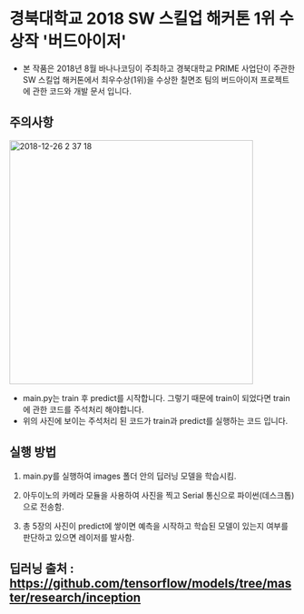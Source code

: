 
# 경북대학교 2018 SW 스킬업 해커톤 1위 수상작 '버드아이저'

* 본 작품은 2018년 8월 바나나코딩이 주최하고 경북대학교 PRIME 사업단이 주관한 SW 스킬업 해커톤에서 최우수상(1위)을 수상한 칠면조 팀의 버드아이저 프로젝트에 관한 코드와 개발 문서 입니다.

## 주의사항

<img width="429" alt="2018-12-26 2 37 18" src="https://user-images.githubusercontent.com/43809168/50433641-c926ac80-091c-11e9-9d3f-063aedd4fa3e.png">


* main.py는 train 후 predict를 시작합니다. 그렇기 때문에 train이 되었다면 train에 관한 코드를 주석처리 해야합니다.
* 위의 사진에 보이는 주석처리 된 코드가 train과 predict를 실행하는 코드 입니다.

## 실행 방법

1. main.py를 실행하여 images 폴더 안의 딥러닝 모델을 학습시킴. 

2. 아두이노의 카메라 모듈을 사용하여 사진을 찍고 Serial 통신으로 파이썬(데스크톱)으로 전송함.

3. 총 5장의 사진이 predict에 쌓이면 예측을 시작하고 학습된 모델이 있는지 여부를 판단하고 있으면 레이저를 발사함.

## 딥러닝 출처 : https://github.com/tensorflow/models/tree/master/research/inception
